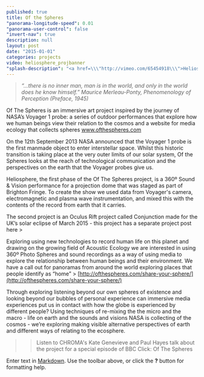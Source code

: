 ```yaml
---
published: true
title: Of the Spheres
"panorama-longitude-speed": 0.01
"panorama-user-control": false
"invert-nav": true
description: null
layout: post
date: "2015-01-01"
categories: projects
video: heliosphere_projbanner
"splash-description": "<a href=\\\"http://vimeo.com/65454918\\\">Heliosphere trailer</a> from <a href=\\\"http://vimeo.com/chromaspace\\\">C H R Θ M A</a> on Vimeo."
---
```


> _“…there is no inner man, man is in the world, and only in the world does he know himself.” Maurice Merleau-Ponty, Phenomenology of Perception (Preface, 1945)_

Of The Spheres is an immersive art project inspired by the journey of NASA’s Voyager 1 probe: a series of outdoor performances that explore how we human beings view their relation to the cosmos and a website for media ecology that collects spheres www.ofthespheres.com 

On the 12th September 2013 NASA announced that the Voyager 1 probe is the first manmade object to enter interstellar space. Whilst this historic transition is taking place at the very outer limits of our solar system, Of the Spheres looks at the reach of technological communication and the perspectives on the earth that the Voyager probes give us.

Heliosphere, the first phase of the Of The Spheres project, is a 360º Sound & Vision performance for a projection dome that was staged as part of Brighton Fringe. To create the show we used data from Voyager's camera, electromagnetic and plasma wave instrumentation, and mixed this with the contents of the record from earth that it carries. 

The second project is an Oculus Rift project called Conjunction made for the UK’s solar eclipse of March 2015 - this project has a separate project post here > 

Exploring using new technologies to record human life on this planet and drawing on the growing field of Acoustic Ecology we are interested in using 360º Photo Spheres and sound recordings as a way of using media to explore the relationship between human beings and their environment. We have a call out for panoramas from around the world exploring places that people identify as “home” > [http://ofthespheres.com/share-your-sphere/](http://ofthespheres.com/share-your-sphere/)

Through exploring listening beyond our own spheres of existence and looking beyond our bubbles of personal experience can immersive media experiences put us in contact with how the globe is experienced by different people?  Using techniques of re-mixing the the micro and the macro - life on earth and the sounds and visions NASA is collecting of the cosmos - we’re exploring making visible alternative perspectives of earth and different ways of relating to the ecosphere.

>> Listen to CHROMA's Kate Genevieve and Paul Hayes talk about the project for a special episode of BBC Click: Of The Spheres

Enter text in [Markdown](http://daringfireball.net/projects/markdown/). Use the toolbar above, or click the **?** button for formatting help.
